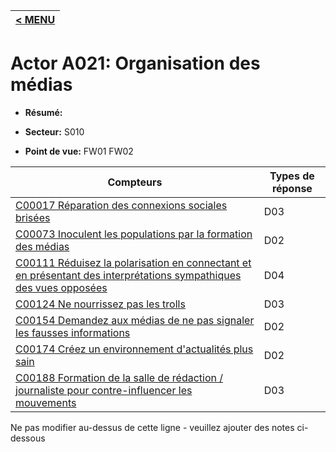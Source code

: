 |[< MENU](../README.md)|
|---|
# Actor A021: Organisation des médias

* **Résumé:**

* **Secteur:** S010

* **Point de vue:** FW01 FW02


|Compteurs |Types de réponse |
|-------- |-------------- |
|[C00017 Réparation des connexions sociales brisées](../../generated_pages/counters/C00017.md) |D03 |
|[C00073 Inoculent les populations par la formation des médias](../../generated_pages/counters/C00073.md) |D02 |
|[C00111 Réduisez la polarisation en connectant et en présentant des interprétations sympathiques des vues opposées](../../generated_pages/counters/C00111.md) |D04 |
|[C00124 Ne nourrissez pas les trolls](../../generated_pages/counters/C00124.md) |D03 |
|[C00154 Demandez aux médias de ne pas signaler les fausses informations](../../generated_pages/counters/C00154.md) |D02 |
|[C00174 Créez un environnement d'actualités plus sain](../../generated_pages/counters/C00174.md) |D02 |
|[C00188 Formation de la salle de rédaction / journaliste pour contre-influencer les mouvements](../../generated_pages/counters/C00188.md) |D03 |


Ne pas modifier au-dessus de cette ligne - veuillez ajouter des notes ci-dessous